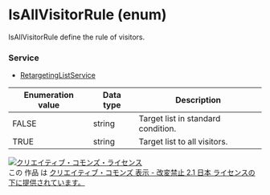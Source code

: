 # IsAllVisitorRule (enum)
IsAllVisitorRule define the rule of visitors.

### Service
+ [RetargetingListService](./services/RetargetingListService.md)

| Enumeration value | Data type | Description | 
|---|---|---|
| FALSE| string| Target list in standard condition. |
| TRUE| string| Target list to all visitors. |

<a rel="license" href="http://creativecommons.org/licenses/by-nd/2.1/jp/"><img alt="クリエイティブ・コモンズ・ライセンス" style="border-width:0" src="https://i.creativecommons.org/l/by-nd/2.1/jp/88x31.png" /></a><br />この 作品 は <a rel="license" href="http://creativecommons.org/licenses/by-nd/2.1/jp/">クリエイティブ・コモンズ 表示 - 改変禁止 2.1 日本 ライセンスの下に提供されています。</a>

